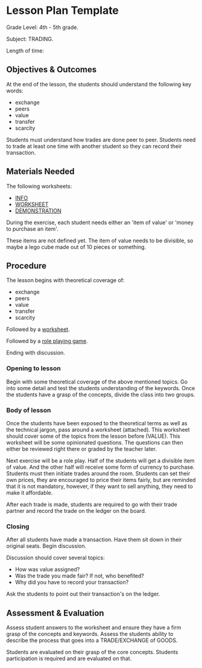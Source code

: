 # Lesson Plan Template

Grade Level: 4th - 5th grade.

Subject: TRADING.

Length of time: 

## Objectives & Outcomes

At the end of the lesson, the students should understand the following key words:
- exchange
- peers
- value
- transfer
- scarcity

Students must understand how trades are done peer to peer. Students need to trade at least one time with another student so they can record their transaction.

## Materials Needed

The following worksheets:
- [INFO](/TRADING/TRADING_INFO.md)
- [WORKSHEET](/TRADING/TRADING_WORKSHEET.md)
- [DEMONSTRATION](/TRADING/TRADING_DEMONSTRATION.md)

During the exercise, each student needs either an 'item of value' or 'money to purchase an item'.

These items are not defined yet. The item of value needs to be divisible, so maybe a lego cube made out of 10 pieces or something.

## Procedure

The lesson begins with theoretical coverage of:
- exchange
- peers
- value
- transfer
- scarcity

Followed by a [worksheet](TRADING_WORKSHEET.md). 

Followed by a [role playing game](TRADING_DEMONSTRATION.md).

Ending with discussion.

### Opening to lesson

Begin with some theoretical coverage of the above mentioned topics. Go into some detail and test the students understanding of the keywords. Once the students have a grasp of the concepts, divide the class into two groups. 

### Body of lesson

Once the students have been exposed to the theoretical terms as well as the technical jargon, pass around a worksheet (attached). This worksheet should cover some of the topics from the lesson before (VALUE). This worksheet will be some opinionated questions. The questions can then either be reviewed right there or graded by the teacher later. 

Next exercise will be a role play. Half of the students will get a divisible item of value. And the other half will receive some form of currency to purchase. Students must then initiate trades around the room. Students can set their own prices, they are encouraged to price their items fairly, but are reminded that it is not mandatory, however, if they want to sell anything, they need to make it affordable. 

After each trade is made, students are required to go with their trade partner and record the trade on the ledger on the board.

### Closing

After all students have made a transaction. Have them sit down in their original seats. Begin discussion.

Discussion should cover several topics:
- How was value assigned?
- Was the trade you made fair? If not, who benefited?
- Why did you have to record your transaction?

Ask the students to point out their transaction's on the ledger.

## Assessment & Evaluation

Assess student answers to the worksheet and ensure they have a firm grasp of the concepts and keywords. Assess the students ability to describe the process that goes into a TRADE/EXCHANGE of GOODS.

Students are evaluated on their grasp of the core concepts. Students participation is required and are evaluated on that.